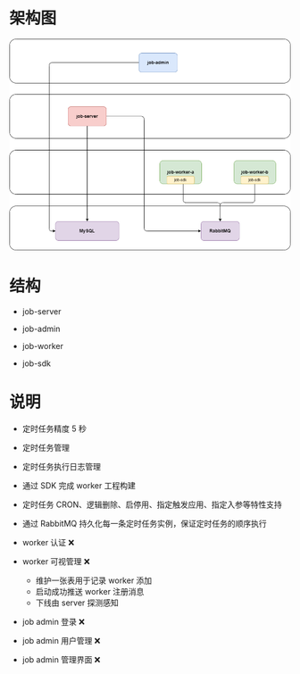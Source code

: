 # 架构图

![](job-center-architecture.png)

# 结构

- job-server

- job-admin

- job-worker

- job-sdk

# 说明

- 定时任务精度 5 秒

- 定时任务管理

- 定时任务执行日志管理

- 通过 SDK 完成 worker 工程构建

- 定时任务 CRON、逻辑删除、启停用、指定触发应用、指定入参等特性支持

- 通过 RabbitMQ 持久化每一条定时任务实例，保证定时任务的顺序执行

- worker 认证 ❌

- worker 可视管理 ❌

  - 维护一张表用于记录 worker 添加
  - 启动成功推送 worker 注册消息
  - 下线由 server 探测感知

- job admin 登录 ❌

- job admin 用户管理 ❌

- job admin 管理界面 ❌